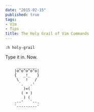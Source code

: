 ```yaml
---
date: "2015-02-15"
published: true
tags:
- Vim
- Tips
title: The Holy Grail of Vim Commands
---
```


`:h holy-grail`

Type it in. Now.

         _________
        |o^o^o^o^o|
        {   _!_   }
         \   !   /
          `.   .'
            )=(
           ( + )
            ) (
        .--'   `--.
        `---------'
